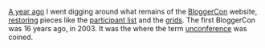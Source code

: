 <a href="http://scripting.com/2018/10/18.html">A year ago</a> I went digging around what remains of the <a href="http://bloggercon.scripting.com/">BloggerCon</a> website, <a href="http://this.how/bloggercon/">restoring</a> pieces like the <a href="http://scripting.com/archives/bloggerCon/I/participants/">participant list</a> and the <a href="http://this.how/bloggercon/#1539876200000">grids</a>. The first BloggerCon was 16 years ago, in 2003. It was the where the term <a href="http://bloggercon.scripting.com/iv/format.html">unconference</a> was coined. 
